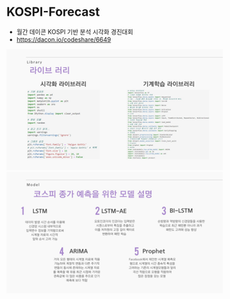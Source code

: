 # KOSPI-Forecast
- 월간 데이콘 KOSPI 기반 분석 시각화 경진대회
- https://dacon.io/codeshare/6649
<img src="https://github.com/kullot/KOSPI-Forecast/blob/main/ppt_img/KOSPI%20%EC%98%88%EC%B8%A1_6.jpg" alt="Logo">
<img src="https://github.com/kullot/KOSPI-Forecast/blob/main/ppt_img/KOSPI%20%EC%98%88%EC%B8%A1_10.jpg" alt="Logo">
